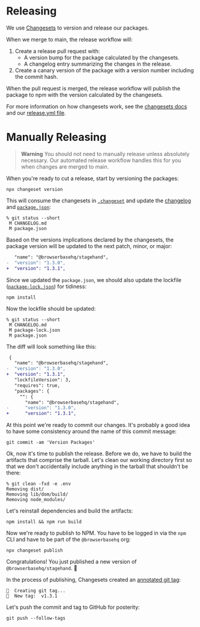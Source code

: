 # Releasing

We use [Changesets](https://github.com/changesets/changesets) to version and release our packages.

When we merge to main, the release workflow will:

1. Create a release pull request with:
   - A version bump for the package calculated by the changesets.
   - A changelog entry summarizing the changes in the release.
1. Create a canary version of the package with a version number including the commit hash.

When the pull request is merged, the release workflow will publish the package to npm with the version calculated by the changesets.

For more information on how changesets work, see the [changesets docs](https://github.com/changesets/changesets) and our [release.yml file](/.github/workflows/release.yml).

# Manually Releasing

> **Warning**
> You should not need to manually release unless absolutely necessary. Our automated release workflow handles this for you when changes are merged to main.

When you're ready to cut a release, start by versioning the packages:

```
npx changeset version
```

This will consume the changesets in [`.changeset`](../.changeset) and update the [changelog](../CHANGELOG.md) and [`package.json`](../package.json):

```
% git status --short
 M CHANGELOG.md
 M package.json
```

Based on the versions implications declared by the changesets, the package version will be updated to the next patch, minor, or major:

```diff
   "name": "@browserbasehq/stagehand",
-  "version": "1.3.0",
+  "version": "1.3.1",
```

Since we updated the `package.json`, we should also update the lockfile ([`package-lock.json`](../package-lock.json)) for tidiness:

```
npm install
```

Now the lockfile should be updated:

```
% git status --short
 M CHANGELOG.md
 M package-lock.json
 M package.json
```

The diff will look something like this:

```diff
 {
   "name": "@browserbasehq/stagehand",
-  "version": "1.3.0",
+  "version": "1.3.1",
   "lockfileVersion": 3,
   "requires": true,
   "packages": {
     "": {
       "name": "@browserbasehq/stagehand",
-      "version": "1.3.0",
+      "version": "1.3.1",
```

At this point we're ready to commit our changes.
It's probably a good idea to have some consistency around the name of this commit message:

```
git commit -am 'Version Packages'
```

Ok, now it's time to publish the release.
Before we do, we have to build the artifacts that comprise the tarball.
Let's clean our working directory first so that we don't accidentally include anything in the tarball that shouldn't be there:

```
% git clean -fxd -e .env
Removing dist/
Removing lib/dom/build/
Removing node_modules/
```

Let's reinstall dependencies and build the artifacts:

```
npm install && npm run build
```

Now we're ready to publish to NPM. You have to be logged in via the `npm` CLI and have to be part of the `@browserbasehq` org:

```
npx changeset publish
```

Congratulations! You just published a new version of `@browserbasehq/stagehand`. 🤘

In the process of publishing, Changesets created an [annotated git tag](https://git-scm.com/book/en/v2/Git-Basics-Tagging):

```
🦋  Creating git tag...
🦋  New tag:  v1.3.1
```

Let's push the commit and tag to GitHub for posterity:

```
git push --follow-tags
```
